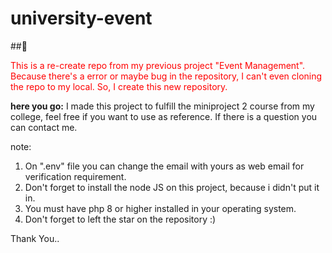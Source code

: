# university-event
##🚨
<p style="color: red">
    This is a re-create repo from my previous project "Event Management". Because there's a error or maybe bug in the repository, I can't even cloning the repo to my local. So, I create this new repository.
</p>


**here you go:**
I made this project to fulfill the miniproject 2 course from my college, feel free if you want to use as reference. If there is a question you can contact me.

note:
1. On ".env" file you can change the email with yours as web email for verification requirement.
2. Don't forget to install the node JS on this project, because i didn't put it in.
3. You must have php 8 or higher installed in your operating system.
4. Don't forget to left the star on the repository :)

Thank You..
